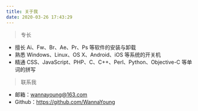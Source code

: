 ```yaml
---
title: 关于我
date: 2020-03-26 17:43:29
---
```


> 专长

- 擅长 Ai、Fw、Br、Ae、Pr、Ps 等软件的安装与卸载
- 熟悉 Windows、Linux、OS X、Android、iOS 等系统的开关机
- 精通 CSS、JavaScript、PHP、C、C++、Perl、Python、Objective-C 等单词的拼写

> 联系我

- 邮箱：wannayoung@163.com
- Github：https://github.com/WannaYoung

